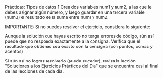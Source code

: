 Prácticas: Tipos de datos 1
Crea dos variables num1 y num2, a las que le debes asignar algún número, y luego guardar en una tercera variable (num3) el resultado de la suma entre num1 y num2.



IMPORTANTE: Si no puedes resolver el ejercicio, considera lo siguiente:

Aunque la solución que hayas escrito no tenga errores de código, aún así puede que no responda exactamente a la consigna. Verifica que el resultado que obtienes sea exacto con la consigna (con puntos, comas y acentos)

Si aún así no logras resolverlo (puede suceder), revisa la lección "Soluciones a los Ejercicios Prácticos del Día" que se encuentra casi al final de las lecciones de cada día.